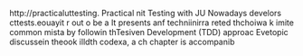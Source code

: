 
http://practicaluttesting.
Practical nit Testing with JU
Nowadays develors cttests.eouayit  r out o be a
It presents anf techniinirra reted thchoiwa  k imite common mista by followin thTesiven Development (TDD) approac Evetopic discussein theook  illdth codexa, a ch chapter is accompanib













